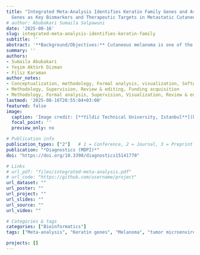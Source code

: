 ```yaml
---
title: "Integrated Meta-Analysis Identifies Keratin Family Genes and Associated
  Genes as Key Biomarkers and Therapeutic Targets in Metastatic Cutaneous Melanoma"
# author: Abubakari Sumaila Salpawuni
date: '2025-08-16'
slug: integrated-meta-analysis-identifies-keratin-family
subtitle: ''
abstract: '**Background/Objectives:** Cutaneous melanoma is one of the aggressive forms of skin cancer originating from melanocytes. The high incidence of melanoma metastasis continues to rise, partly due to the complex nature of the molecular mechanisms driving its progression. While melanomas generally arise from melanocytes, we investigated whether aberrant keratinocyte differentiation pathways—like cornified envelope formation—discriminate primary melanoma from metastatic melanoma, revealing novel biomarkers in progres- sion. **Methods:** In the present study, we retrieved four datasets (GSE15605, GSE46517, GSE8401, and GSE7553) associated with primary and metastatic melanoma tissues and identified differentially expressed genes (DEGs). Thereafter, an integrated meta-analysis and functional enrichment analysis of the DEGs were performed to evaluate the molecular mechanisms involved in melanoma metastasis, such as immune cell deconvolution and protein-protein interaction (PPI) network construction. Hub genes were identified based on four topological methods, including ‘Betweenness’, ‘MCC’, ‘Degree’, and ‘Bottleneck’. We validated the findings using the TCGA-SKCM cohort. Drug-gene interactions were evaluated using the DGIdb, whereas structural druggability was assessed using the Pro- teinPlus and AlphaFold databases. **Results:** We identified a total of eleven hub genes associated with melanoma progression. These included members of the keratin gene family (e.g., KRT5, KRT6A, KRT6B, etc.). Except for the gene CDH1, all the hub genes were down- regulated in metastatic melanoma tissues. From a prognostic perspective, these hub genes were associated with poor prognosis (i.e., unfavorable). Using the Human Protein Atlas (HPA), immunohistochemistry evaluation revealed mostly undetected levels in metastatic melanoma. Additionally, the cornified envelope formation was the most enriched pathway, with a gene ratio of 17/33. The tumor microenvironment (TME) of metastatic melanomas was predominantly enriched in NK cell–associated signatures. Finally, several hub genes demonstrated favorable druggable potential for immunotherapy. **Conclusions:** Through integrated meta-analysis, this study identifies transcriptional, immunological, and struc- tural pathways to melanoma metastasis and highlights keratin family genes as promising biomarkers for therapeutic targeting.'
summary: ''
authors: 
- Sumaila Abubakari
- Yeşim Aktürk Dizman
- Filiz Karaman
author_notes:
- Conceptualization, methodology, Formal analysis, visualization, Software, original draft preparation
- Methodology, Supervision, Review & editing, Funding acquisition
- Methodology, Formal analysis, Supervision, Visualization, Review & editing
lastmod: '2025-08-16T20:55:04+03:00'
featured: false
image:
  caption: 'Image credit: [**Yildiz Technical University, Istanbul**](https://www.yildiz.edu.tr/)'
  focal_point: ''
  preview_only: no

# Publication info
publication_types: ["2"]   # 1 = Conference, 2 = Journal, 3 = Preprint
publication: "*Diagnostics (MDPI)*"
doi: "https://doi.org/10.3390/diagnostics15141770"

# Links
# url_pdf: "files/integrated-meta-analysis.pdf"
# url_code: "https://github.com/username/project"
url_dataset: ""
url_poster: ""
url_project: ""
url_slides: ""
url_source: ""
url_video: ""

# Categories & tags
categories: ["Bioinformatics"]
tags: ["Meta-analysis", "Keratin genes", "Melanoma", "tumor microenvironment"]

projects: []
---
```

